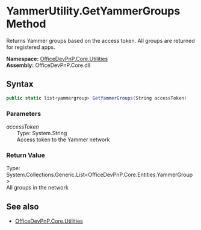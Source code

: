 # YammerUtility.GetYammerGroups Method  
Returns Yammer groups based on the access token. All groups are returned for registered apps.  

**Namespace:** [OfficeDevPnP.Core.Utilities](OfficeDevPnP.Core.Utilities.md)  
**Assembly:** OfficeDevPnP.Core.dll  
## Syntax
```C#
public static list<yammergroup> GetYammerGroups(String accessToken)
```
### Parameters
*accessToken*  
&emsp;&emsp;Type: System.String  
&emsp;&emsp;Access token to the Yammer network  
  
### Return Value
Type: System.Collections.Generic.List<OfficeDevPnP.Core.Entities.YammerGroup>  
All groups in the network

## See also
- [OfficeDevPnP.Core.Utilities](OfficeDevPnP.Core.Utilities.md)
